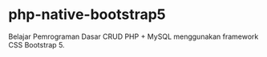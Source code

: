 # php-native-bootstrap5

Belajar Pemrograman Dasar CRUD PHP + MySQL menggunakan framework CSS Bootstrap 5.
